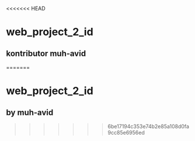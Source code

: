 <<<<<<< HEAD
# web_project_2_id
## kontributor muh-avid
=======
# web_project_2_id 
## by muh-avid
>>>>>>> 6be17194c353e74b2e85a108d0fa9cc85e6956ed
